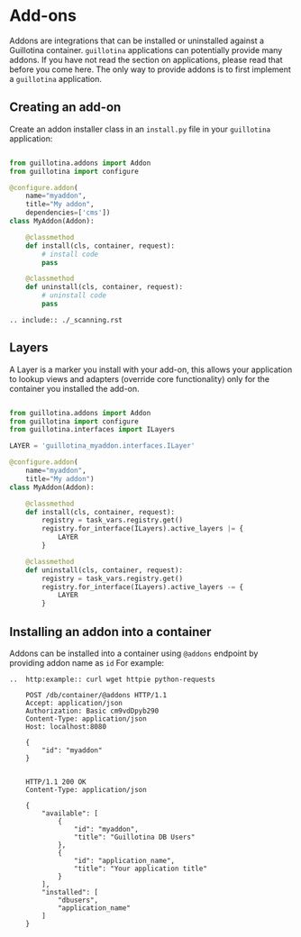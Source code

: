 # Add-ons

Addons are integrations that can be installed or uninstalled against a Guillotina container.
`guillotina` applications can potentially provide many addons. If you have
not read the section on applications, please read that before you come here. The
only way to provide addons is to first implement a `guillotina` application.


## Creating an add-on

Create an addon installer class in an `install.py` file in your `guillotina` application:

```python

from guillotina.addons import Addon
from guillotina import configure

@configure.addon(
    name="myaddon",
    title="My addon",
    dependencies=['cms'])
class MyAddon(Addon):

    @classmethod
    def install(cls, container, request):
        # install code
        pass

    @classmethod
    def uninstall(cls, container, request):
        # uninstall code
        pass
```

```eval_rst
.. include:: ./_scanning.rst
```

## Layers

A Layer is a marker you install with your add-on, this allows your application 
to lookup views and adapters (override core functionality) only for the container
you installed the add-on. 


```python

from guillotina.addons import Addon
from guillotina import configure
from guillotina.interfaces import ILayers

LAYER = 'guillotina_myaddon.interfaces.ILayer'

@configure.addon(
    name="myaddon",
    title="My addon")
class MyAddon(Addon):

    @classmethod
    def install(cls, container, request):
        registry = task_vars.registry.get()
        registry.for_interface(ILayers).active_layers |= {
            LAYER
        }

    @classmethod
    def uninstall(cls, container, request):
        registry = task_vars.registry.get()
        registry.for_interface(ILayers).active_layers -= {
            LAYER
        }
```

## Installing an addon into a container

Addons can be installed into a container using `@addons` endpoint by providing
addon name as `id` For example:

```eval_rst
..  http:example:: curl wget httpie python-requests

    POST /db/container/@addons HTTP/1.1
    Accept: application/json
    Authorization: Basic cm9vdDpyb290
    Content-Type: application/json
    Host: localhost:8080

    {
        "id": "myaddon"
    }


    HTTP/1.1 200 OK
    Content-Type: application/json

    {
        "available": [
            {
                "id": "myaddon",
                "title": "Guillotina DB Users"
            },
            {
                "id": "application_name",
                "title": "Your application title"
            }
        ],
        "installed": [
            "dbusers",
            "application_name"
        ]
    }
```
